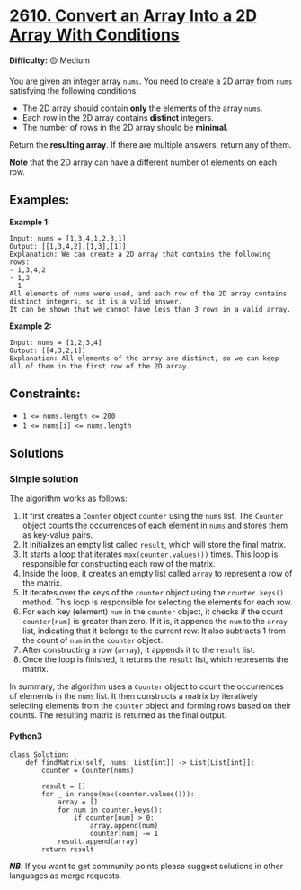 # [2610. Convert an Array Into a 2D Array With Conditions](https://leetcode.com/problems/convert-an-array-into-a-2d-array-with-conditions/)

**Difficulty:** :yellow_circle: Medium

You are given an integer array `nums`. You need to create a 2D array from `nums`
satisfying the following conditions:

- The 2D array should contain **only** the elements of the array `nums`.
- Each row in the 2D array contains **distinct** integers.
- The number of rows in the 2D array should be **minimal**.

Return the __resulting array__. If there are multiple answers, return any of them.

**Note** that the 2D array can have a different number of elements on each row.

## Examples:

**Example 1:**

```text
Input: nums = [1,3,4,1,2,3,1]
Output: [[1,3,4,2],[1,3],[1]]
Explanation: We can create a 2D array that contains the following rows:
- 1,3,4,2
- 1,3
- 1
All elements of nums were used, and each row of the 2D array contains distinct integers, so it is a valid answer.
It can be shown that we cannot have less than 3 rows in a valid array.
```

**Example 2:**

```text
Input: nums = [1,2,3,4]
Output: [[4,3,2,1]]
Explanation: All elements of the array are distinct, so we can keep all of them in the first row of the 2D array.
```

## Constraints:

- `1 <= nums.length <= 200`
- `1 <= nums[i] <= nums.length`


## Solutions

### Simple solution

The algorithm works as follows:

1. It first creates a `Counter` object `counter` using the `nums` list. The `Counter` object counts the occurrences of each element in `nums` and stores them as key-value pairs.
2. It initializes an empty list called `result`, which will store the final matrix.
3. It starts a loop that iterates `max(counter.values())` times. This loop is responsible for constructing each row of the matrix.
4. Inside the loop, it creates an empty list called `array` to represent a row of the matrix.
5. It iterates over the keys of the `counter` object using the `counter.keys()` method. This loop is responsible for selecting the elements for each row.
6. For each key (element) `num` in the `counter` object, it checks if the count `counter[num]` is greater than zero. If it is, it appends the `num` to the `array` list, indicating that it belongs to the current row. It also subtracts 1 from the count of `num` in the `counter` object.
7. After constructing a row (`array`), it appends it to the `result` list.
8. Once the loop is finished, it returns the `result` list, which represents the matrix.

In summary, the algorithm uses a `Counter` object to count the occurrences of elements in the `nums` list. It then constructs a matrix by iteratively selecting elements from the `counter` object and forming rows based on their counts. The resulting matrix is returned as the final output.

#### Python3

```python3
class Solution:
    def findMatrix(self, nums: List[int]) -> List[List[int]]:
        counter = Counter(nums)

        result = []
        for _ in range(max(counter.values())):
            array = []
            for num in counter.keys():
                if counter[num] > 0:
                    array.append(num)
                    counter[num] -= 1
            result.append(array)
        return result
```

***NB***: If you want to get community points please suggest solutions in other languages as merge requests.
